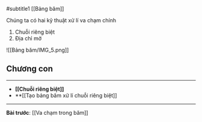 #subtitle1 [[Bảng băm]]

Chúng ta có hai kỹ thuật xử lí va chạm chính
1. Chuỗi riêng biệt
2. Địa chỉ mở

![[Bảng băm/IMG_5.png]]

## Chương con
---
- **[[Chuỗi riêng biệt]]**
- **[[Tạo bảng băm xử lí chuỗi riêng biệt]]

---
**Bài trước**: [[Va chạm trong băm]]